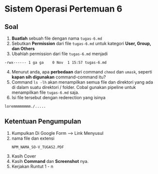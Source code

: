 # Sistem Operasi Pertemuan 6

## Soal
1. **Buatlah** sebuah file dengan nama `tugas-6.md`
2. Sebutkan **Permission** dari file `tugas-6.md` untuk kategori **User, Group, dan Others**
3. Ubahlah permission dari file `tugas-6.md` menjadi
```bash
-rwx------ 1 ga ga    0 Nov  1 15:57 tugas-6.md
```
4. Menurut anda, apa **perbedaan** dari command `chmod` dan `umask`, seperti **kapan sih digunakan** command-command itu?
5. Command `ls -lh` akan menampilkan semua file dan direktori yang ada di dalam suatu direktori / folder. Cobal gunakan pipeline untuk menampilkan file `tugas-6.md` saja.
6. Isi file tersebut dengan rederection yang isinya
```bash
loremmmmmmmm./..... 
```

## Ketentuan Pengumpulan

1. Kumpulkan Di Google Form --> Link Menyusul
2. nama file dan extensi
    ```
    NPM_NAMA_SO-V_TUGAS2.PDF
    ```
3. Kasih Cover
4. Kasih **Command** dan **Screenshot** nya.
5. Kerjakan Runtut 1 - n